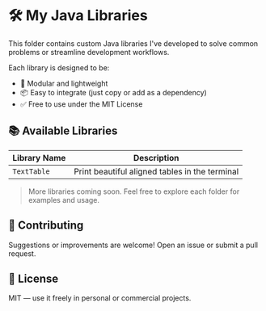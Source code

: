# 🛠️ My Java Libraries

This folder contains custom Java libraries I've developed to solve common problems or streamline development workflows.

Each library is designed to be:

- 🧩 Modular and lightweight
- 📦 Easy to integrate (just copy or add as a dependency)
- ✅ Free to use under the MIT License

## 📚 Available Libraries

| Library Name   | Description                                  |
|----------------|----------------------------------------------|
| `TextTable`   | Print beautiful aligned tables in the terminal |

> More libraries coming soon. Feel free to explore each folder for examples and usage.

## 🤝 Contributing

Suggestions or improvements are welcome! Open an issue or submit a pull request.

## 📄 License

MIT — use it freely in personal or commercial projects.